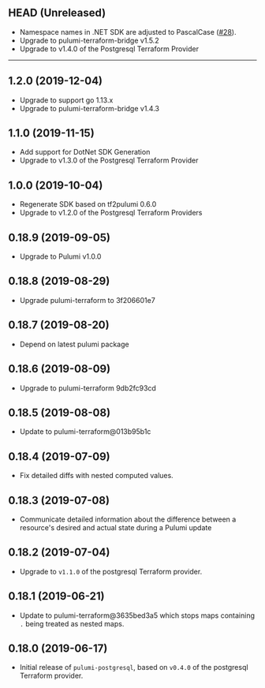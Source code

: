 ## HEAD (Unreleased)
* Namespace names in .NET SDK are adjusted to PascalCase
([#28](https://github.com/pulumi/pulumi-postgresql/pull/28)).
* Upgrade to pulumi-terraform-bridge v1.5.2
* Upgrade to v1.4.0 of the Postgresql Terraform Provider

---

## 1.2.0 (2019-12-04)
* Upgrade to support go 1.13.x
* Upgrade to pulumi-terraform-bridge v1.4.3

## 1.1.0 (2019-11-15)
* Add support for DotNet SDK Generation
* Upgrade to v1.3.0 of the Postgresql Terraform Provider

## 1.0.0 (2019-10-04)
* Regenerate SDK based on tf2pulumi 0.6.0
* Upgrade to v1.2.0 of the Postgresql Terraform Providers

## 0.18.9 (2019-09-05)
* Upgrade to Pulumi v1.0.0

## 0.18.8 (2019-08-29)
* Upgrade pulumi-terraform to 3f206601e7

## 0.18.7 (2019-08-20)
* Depend on latest pulumi package

## 0.18.6 (2019-08-09)
* Upgrade to pulumi-terraform 9db2fc93cd

## 0.18.5 (2019-08-08)
* Update to pulumi-terraform@013b95b1c

## 0.18.4 (2019-07-09)
* Fix detailed diffs with nested computed values.

## 0.18.3 (2019-07-08)
* Communicate detailed information about the difference between a resource's desired and actual state during a Pulumi update

## 0.18.2 (2019-07-04)
* Upgrade to `v1.1.0` of the postgresql Terraform provider.

## 0.18.1 (2019-06-21)
* Update to pulumi-terraform@3635bed3a5 which stops maps containing `.` being treated as nested maps.

## 0.18.0 (2019-06-17)
* Initial release of `pulumi-postgresql`, based on `v0.4.0` of the postgresql Terraform provider.
